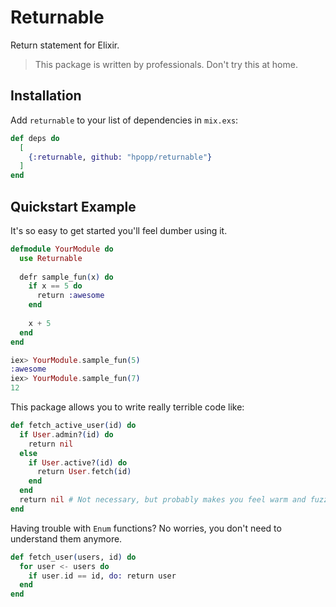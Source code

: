 # Returnable

Return statement for Elixir.

> This package is written by professionals. Don't try this at home.

## Installation

Add `returnable` to your list of dependencies in `mix.exs`:

```elixir
def deps do
  [
    {:returnable, github: "hpopp/returnable"}
  ]
end
```

## Quickstart Example
It's so easy to get started you'll feel dumber using it.

```elixir
defmodule YourModule do
  use Returnable
  
  defr sample_fun(x) do
    if x == 5 do
      return :awesome
    end
    
    x + 5
  end
end

iex> YourModule.sample_fun(5)
:awesome
iex> YourModule.sample_fun(7)
12
```

This package allows you to write really terrible code like:

```elixir
def fetch_active_user(id) do
  if User.admin?(id) do
    return nil
  else
    if User.active?(id) do
      return User.fetch(id)
    end
  end
  return nil # Not necessary, but probably makes you feel warm and fuzzy
end
```

Having trouble with `Enum` functions? No worries, you don't need to understand them anymore.

```elixir
def fetch_user(users, id) do
  for user <- users do
    if user.id == id, do: return user
  end
end
```
